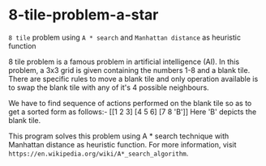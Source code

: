 # 8-tile-problem-a-star
`8 tile` problem using `A * search` and `Manhattan distance` as heuristic function

8 tile problem is a famous problem in artificial intelligence (AI). In this problem, a 3x3 grid is given containing the numbers 1-8 and a blank tile. There are specific rules to move a blank tile and only operation available is to swap the blank tile with any of it's 4 possible neighbours.

We have to find sequence of actions performed on the blank tile so as to get a sorted form as follows:-
[[1 2 3]
[4 5 6]
[7 8 'B']]
Here 'B' depicts the blank tile.

This program solves this problem using A * search technique with Manhattan distance as heuristic function. For more information, visit `https://en.wikipedia.org/wiki/A*_search_algorithm`.
